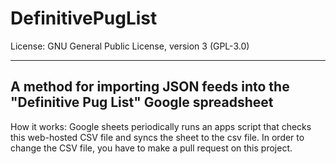 # DefinitivePugList
  License:      GNU General Public License, version 3 (GPL-3.0) 

-----------------------------------------------------------------------------------------------------------------------
  A method for importing JSON feeds into the "Definitive Pug List" Google spreadsheet
-----------------------------------------------------------------------------------------------------------------------

How it works:
Google sheets periodically runs an apps script  that checks this web-hosted CSV file and syncs the sheet to the csv file. In order to change the CSV file, you have to make a pull request on this project. 
